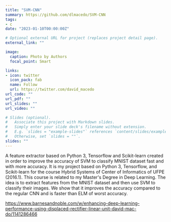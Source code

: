 ```yaml
---
title: "SVM-CNN"
summary: https://github.com/dlmacedo/SVM-CNN
tags:
- c
date: "2023-01-10T00:00:00Z"

# Optional external URL for project (replaces project detail page).
external_link: ""

image:
  caption: Photo by Authors
  focal_point: Smart

links:
- icon: twitter
  icon_pack: fab
  name: Follow
  url: https://twitter.com/david_macedo
url_code: ""
url_pdf: ""
url_slides: ""
url_video: ""

# Slides (optional).
#   Associate this project with Markdown slides.
#   Simply enter your slide deck's filename without extension.
#   E.g. `slides = "example-slides"` references `content/slides/example-slides.md`.
#   Otherwise, set `slides = ""`.
slides: ""
---
```


A feature extractor based on Python 3, Tensorflow and Scikit-learn created in order to improve the accuracy of SVM to classify MNIST dataset fast and with more accuracy. It is my project based on Python 3, Tensorflow, and Scikit-learn for the course Hybrid Systems of Center of Informatics of UFPE (2016.1). This course is related to my Master's Degree in Deep Learning. The idea is to extract features from the MNIST dataset and then use SVM to classify their images. We show that it improves the accuracy compared to the regular CNN and is faster than ELM of worst accuracy.

https://www.barnesandnoble.com/w/enhancing-deep-learning-performance-using-displaced-rectifier-linear-unit-david-mac-do/1141286466
